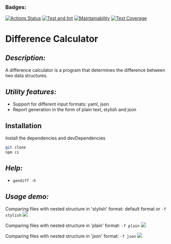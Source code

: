 ### Badges:
[![Actions Status](https://github.com/IvanTheF/frontend-project-46/workflows/hexlet-check/badge.svg)](https://github.com/IvanTheF/frontend-project-46/actions)
[![Test and lint](https://github.com/IvanTheF/frontend-project-46/actions/workflows/main.yml/badge.svg)](https://github.com/IvanTheF/frontend-project-46/actions/workflows/main.yml)
[![Maintainability](https://api.codeclimate.com/v1/badges/f6467a189b9a93adc5fb/maintainability)](https://codeclimate.com/github/IvanTheF/frontend-project-46/maintainability)
[![Test Coverage](https://api.codeclimate.com/v1/badges/f6467a189b9a93adc5fb/test_coverage)](https://codeclimate.com/github/IvanTheF/frontend-project-46/test_coverage)

# Difference Calculator

## _Description:_
A difference calculator is a program that determines the difference between two data structures.

## _Utility features:_

- Support for different input formats: yaml, json
- Report generation in the form of plain text, stylish and json

## Installation

Install the dependencies and devDependencies

```sh
git clone
npm ci
```

## _Help:_
- `gendiff -h`

## _Usage demo:_

Comparing files with nested structure in 'stylish' format:
default format or `-f stylish`
<a href="https://asciinema.org/a/rqxeOSfbEBTPtgId7UdSr970h" target="_blank"><img src="https://asciinema.org/a/rqxeOSfbEBTPtgId7UdSr970h.svg" /></a>

Comparing files with nested structure in 'plain' format:
`-f plain`
<a href="https://asciinema.org/a/1DDKpRaSmdeEGIPtFZZmSZJVw" target="_blank"><img src="https://asciinema.org/a/1DDKpRaSmdeEGIPtFZZmSZJVw.svg" /></a>

Comparing files with nested structure in 'json' format:
`-f json`
<a href="https://asciinema.org/a/PzOSc83qAgTfqd1F33Xbe536b" target="_blank"><img src="https://asciinema.org/a/PzOSc83qAgTfqd1F33Xbe536b.svg" /></a>

